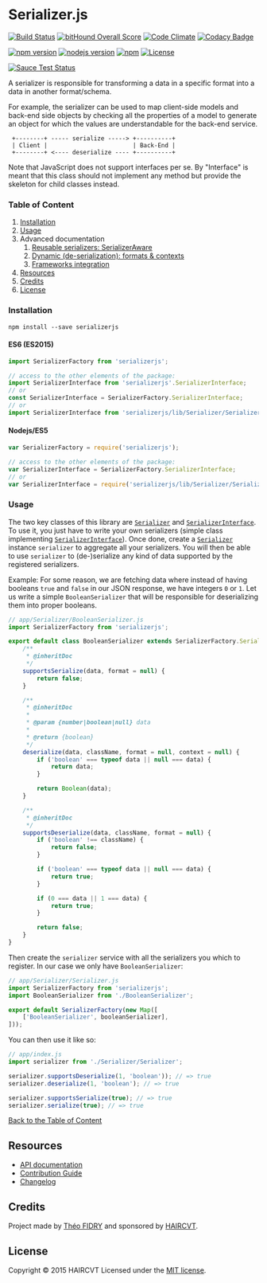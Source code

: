# Serializer.js

[![Build Status](https://travis-ci.org/haircvt/serializerjs.svg?branch=master)](https://travis-ci.org/haircvt/serializerjs?branch=master)
[![bitHound Overall Score](https://www.bithound.io/github/haircvt/serializerjs/badges/score.svg)](https://www.bithound.io/github/haircvt/serializerjs)
[![Code Climate](https://codeclimate.com/repos/56a4c8e6d5d7662fef003878/badges/57fa85ee0f756c86aba4/gpa.svg)](https://codeclimate.com/repos/56a4c8e6d5d7662fef003878/feed)
[![Codacy Badge](https://api.codacy.com/project/badge/grade/b6a967074fee4de592727c4069b738f0)](https://www.codacy.com/app/theofidry/serializerjs)

[![npm version](https://img.shields.io/npm/v/serializerjs.svg)](https://www.npmjs.org/package/serializerjs)
[![nodejs version](https://img.shields.io/node/v/serializerjs.svg)](https://www.npmjs.org/package/serializerjs)
[![npm](https://img.shields.io/npm/dm/serializerjs.svg)](https://www.npmjs.org/package/serializerjs)
[![License](https://img.shields.io/badge/License-MIT-red.svg)](https://github.com/haircvt/serializerjs/blob/master/LICENSE)

[![Sauce Test Status](https://saucelabs.com/browser-matrix/theofidry)](https://saucelabs.com/u/theofidry)

A serializer is responsible for transforming a data in a specific format into a data in another format/schema.

For example, the serializer can be used to map client-side models and back-end side objects by checking all the
properties of a model to generate an object for which the values are understandable for the back-end service.

```
 +--------+ ----- serialize -----> +----------+
 | Client |                        | Back-End |
 +--------+ <---- deserialize ---- +----------+
```

Note that JavaScript does not support interfaces per se. By "Interface" is meant that this class should not
implement any method but provide the skeleton for child classes instead.

### Table of Content

1. [Installation](http://haircvt.github.io/serializerjs/manual/installation.html)
1. [Usage](#usage)
1. Advanced documentation
    1. [Reusable serializers: SerializerAware](http://haircvt.github.io/serializerjs/manual/usage.html#reusable-serializers-serializeraware)
    1. [Dynamic (de-serialization): formats & contexts](http://haircvt.github.io/serializerjs/manual/usage.html#serializer-contexts)
    1. [Frameworks integration](http://haircvt.github.io/serializerjs/manual/usage.html#frameworks-integration)
1. [Resources](#resources)
1. [Credits](#credits)
1. [License](#license)

### Installation

```
npm install --save serializerjs
```

#### ES6 (ES2015)

```js
import SerializerFactory from 'serializerjs';

// access to the other elements of the package:
import SerializerInterface from 'serializerjs'.SerializerInterface;
// or
const SerializerInterface = SerializerFactory.SerializerInterface;
// or
import SerializerInterface from 'serializerjs/lib/Serializer/SerializerInterface';
```

#### Nodejs/ES5

```js
var SerializerFactory = require('serializerjs');

// access to the other elements of the package:
var SerializerInterface = SerializerFactory.SerializerInterface;
// or
var SerializerInterface = require('serializerjs/lib/Serializer/SerializerInterface');
```

### Usage

The two key classes of this library are [`Serializer`][0] and [`SerializerInterface`][1]. To use it, you just have to
write your own serializers (simple class implementing [`SerializerInterface`][1]). Once done, create a [`Serializer`][0]
instance `serializer` to aggregate all your serializers. You will then be able to use `serializer` to (de-)serialize
any kind of data supported by the registered serializers.

Example: For some reason, we are fetching data where instead of having booleans `true` and `false` in our JSON response,
we have integers `0` or `1`. Let us write a simple `BooleanSerializer` that will be responsible for deserializing them
into proper booleans.

```js
// app/Serializer/BooleanSerializer.js
import SerializerFactory from 'serializerjs';

export default class BooleanSerializer extends SerializerFactory.SerializerInterface {
    /**
     * @inheritDoc
     */
    supportsSerialize(data, format = null) {
        return false;
    }

    /**
     * @inheritDoc
     *
     * @param {number|boolean|null} data
     *
     * @return {boolean}
     */
    deserialize(data, className, format = null, context = null) {
        if ('boolean' === typeof data || null === data) {
            return data;
        }

        return Boolean(data);
    }

    /**
     * @inheritDoc
     */
    supportsDeserialize(data, className, format = null) {
        if ('boolean' !== className) {
            return false;
        }

        if ('boolean' === typeof data || null === data) {
            return true;
        }

        if (0 === data || 1 === data) {
            return true;
        }

        return false;
    }
}
```

Then create the `serializer` service with all the serializers you which to register. In our case we only have
`BooleanSerializer`:

```js
// app/Serializer/Serializer.js
import SerializerFactory from 'serializerjs';
import BooleanSerializer from './BooleanSerializer';

export default SerializerFactory(new Map([
    ['BooleanSerializer', booleanSerializer],
]));
```

You can then use it like so:

```js
// app/index.js
import serializer from './Serializer/Serializer';

serializer.supportsDeserialize(1, 'boolean')); // => true
serializer.deserialize(1, 'boolean'); // => true

serializer.supportsSerialize(true); // => true
serializer.serialize(true); // => true
```

[Back to the Table of Content](http://haircvt.github.io/serializerjs/manual/overview.html#table-of-content)

## Resources

* [API documentation](http://haircvt.github.io/serializerjs/identifiers.html)
* [Contribution Guide](http://haircvt.github.io/serializerjs/manual/faq.html#contributing)
* [Changelog](http://haircvt.github.io/serializerjs/manual/changelog.html)

## Credits

Project made by [Théo FIDRY](https://github.com/theofidry) and sponsored by [HAIRCVT](https://haircvt.com).

[0]: http://haircvt.github.io/serializerjs/class/src/Serializer/Serializer.js~Serializer.html
[1]: http://haircvt.github.io/serializerjs/class/src/Serializer/SerializerInterface.js~SerializerInterface.html

## License

Copyright © 2015 HAIRCVT Licensed under the [MIT license](https://github.com/haircvt/serializerjs/blob/master/LICENSE).
